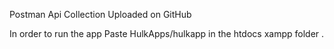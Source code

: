 Postman Api Collection Uploaded on GitHub

In order to run the app Paste HulkApps/hulkapp in the htdocs xampp folder .
